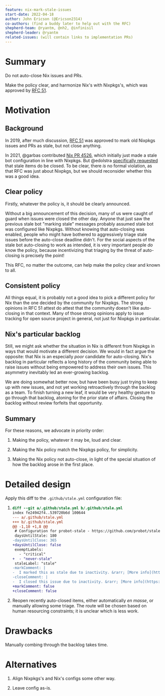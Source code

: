 ```yaml
---
feature: nix-mark-stale-issues
start-date: 2022-04-18
author: John Ericson (@Ericson2314)
co-authors: (find a buddy later to help out with the RFC)
shepherd-team: @ryantm, @nh2, @infinisil
shepherd-leader: @ryantm
related-issues: (will contain links to implementation PRs)
---
```


# Summary
[summary]: #summary

Do not auto-close Nix issues and PRs.

Make the policy clear, and harmonize Nix's with Nixpkgs's, which was approved by
[RFC 51](https://github.com/NixOS/rfcs/blob/master/rfcs/0051-mark-stale-issues.md).

# Motivation
[motivation]: #motivation

## Background

In 2019, after much discussion,
[RFC 51](https://github.com/NixOS/rfcs/blob/master/rfcs/0051-mark-stale-issues.md) was approved to mark old Nixpkgs issues and PRs as stale,
but not close anything.

In 2021, @garbas contributed [Nix PR 4526](https://github.com/NixOS/nix/pull/4526),
which initially just made a stale bot configuration in line with Nixpkgs.
But @edolstra [specifically requested](https://github.com/NixOS/nix/pull/4526#discussion_r571687438) that stale items do be closed.
To be clear, there *is* no formal violation, as that RFC was just about Nixpkgs, but we should reconsider whether this was a good idea.

## Clear policy

Firstly, whatever the policy is, it should be clearly announced.

Without a big announcement of this decision, many of us were caught of guard when issues were closed the other day.
Anyone that just saw the previous stale bot "marking stale" messages probably assumed stale bot was configured like Nixpkgs.
Without knowing that auto-closing was enabled, people who might have bothered to aggressively triage stale issues before the auto-close deadline didn't.
For the social aspects of the stale bot auto-closing to work as intended, it is very important people *do* know the policy, because incentivizing that triaging by the threat of auto-closing is precisely the point!

This RFC, no matter the outcome, can help make the policy clear and known to all.

## Consistent policy

All things equal, it is probably not a good idea to pick a different policy for Nix than the one decided by the community for Nixpkgs.
The strong opinions in RFC 51 attest do attest that the community doesn't like auto-closing in that context.
Many of those strong opinions apply to issue tracking for open source project in general, not just for Nixpkgs in particular.

## Nix's particular backlog

Still, we might ask whether the situation in Nix is different from Nixpkgs in ways that would motivate a different decision.
We would in fact argue the opposite: that Nix is an especially *poor* candidate for auto-closing.
Nix's backlog in particular reflects a long history of the community being able to raise issues without being empowered to address their own issues.
This asymmetry inevitably led an ever-growing backlog.

We are doing somewhat better now, but have been busy just trying to keep up with new issues, and not yet working retroactively through the backlog as a team.
To finish turning a new leaf, it would be very healthy gesture to go through that backlog, atoning for the prior state of affairs.
Closing the backlog without review forfeits that opportunity.

## Summary

For these reasons, we advocate in priority order:

1. Making the policy, whatever it may be, loud and clear.

2. Making the Nix policy match the Nixpkgs policy, for simplicity.

3. Making the Nix policy not auto-close, in light of the special situation of how the backlog arose in the first place.

# Detailed design
[design]: #detailed-design

Apply this diff to the `.github/stale.yml` configuration file:

1. ```diff
   diff --git a/.github/stale.yml b/.github/stale.yml
   index fe24942f4..539720b6d 100644
   --- a/.github/stale.yml
   +++ b/.github/stale.yml
   @@ -1,10 +1,8 @@
    # Configuration for probot-stale - https://github.com/probot/stale
    daysUntilStale: 180
   -daysUntilClose: 365
   +daysUntilClose: false
    exemptLabels:
      - "critical"
   +  - "never-stale"
    staleLabel: "stale"
   -markComment: |
   -  I marked this as stale due to inactivity. &rarr; [More info](https://github.com/NixOS/nix/blob/master/.github/STALE-BOT.md)
   -closeComment: |
   -  I closed this issue due to inactivity. &rarr; [More info](https://github.com/NixOS/nix/blob/master/.github/STALE-BOT.md)
   +markComment: false
   +closeComment: false
   ```

2. Reopen recently auto-closed items, either automatically *en masse*, or manually allowing some triage.
   The route will be chosen based on human resourcing constraints; it is unclear which is less work.

# Drawbacks
[drawbacks]: #drawbacks

Manually combing through the backlog takes time.

# Alternatives
[alternatives]: #alternatives

1. Align Nixpkgs's and Nix's configs some other way.

2. Leave config as-is.
